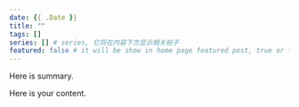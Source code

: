 ```yaml
---
date: {{ .Date }}
title: ""
tags: []
series: [] # series, 它将在内容下方显示相关帖子
featured: false # it will be show in home page featured post, true or false
---
```

Here is summary.

<!--more-->

Here is your content.